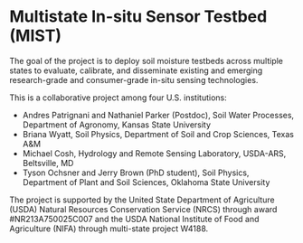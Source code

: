 # Multistate In-situ Sensor Testbed (MIST)

The goal of the project is to deploy soil moisture testbeds across multiple states to evaluate, calibrate, and disseminate existing and emerging research-grade and consumer-grade in-situ sensing technologies.

This is a collaborative project among four U.S. institutions:

- Andres Patrignani and Nathaniel Parker (Postdoc), Soil Water Processes, Department of Agronomy, Kansas State University
- Briana Wyatt, Soil Physics, Department of Soil and Crop Sciences, Texas A&M
- Michael Cosh, Hydrology and Remote Sensing Laboratory, USDA-ARS, Beltsville, MD
- Tyson Ochsner and Jerry Brown (PhD student), Soil Physics, Department of Plant and Soil Sciences, Oklahoma State University

The project is supported by the United State Department of Agriculture (USDA) Natural Resources Conservation Service (NRCS) through award #NR213A750025C007 and the USDA National Institute of Food and Agriculture (NIFA) through multi-state project W4188.



